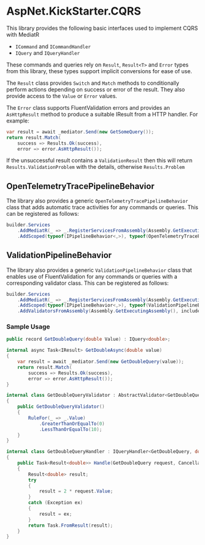 # AspNet.KickStarter.CQRS

This library provides the following basic interfaces used to implement CQRS with MediatR

* `ICommand` and `ICommandHandler`
* `IQuery` and `IQueryHandler`

These commands and queries rely on `Result`, `Result<T>` and `Error` types from this library, these types support implicit conversions for ease of use.

The `Result` class provides `Switch` and `Match` methods to conditionally perform actions depending on success or error of the result. They also provide access to the `Value` or `Error` values.

The `Error` class supports FluentValidation errors and provides an `AsHttpResult` method to produce a suitable IResult from a HTTP handler. For example:

```csharp
var result = await _mediator.Send(new GetSomeQuery());
return result.Match(
    success => Results.Ok(success),
    error => error.AsHttpResult());
```

If the unsuccessful result contains a `ValidationResult` then this will return `Results.ValidationProblem` with the details, otherwise `Results.Problem`

## OpenTelemetryTracePipelineBehavior

The library also provides a generic `OpenTelemetryTracePipelineBehavior` class that adds automatic trace activities for any commands or queries. This can be registered as follows:

```csharp
builder.Services
    .AddMediatR(_ => _.RegisterServicesFromAssembly(Assembly.GetExecutingAssembly()))
    .AddScoped(typeof(IPipelineBehavior<,>), typeof(OpenTelemetryTracePipelineBehavior<,>));
```

## ValidationPipelineBehavior

The library also provides a generic `ValidationPipelineBehavior` class that enables use of FluentValidation for any commands or queries with a corresponding validator class. This can be registered as follows:

```csharp
builder.Services
    .AddMediatR(_ => _.RegisterServicesFromAssembly(Assembly.GetExecutingAssembly()))
    .AddScoped(typeof(IPipelineBehavior<,>), typeof(ValidationPipelineBehavior<,>))
    .AddValidatorsFromAssembly(Assembly.GetExecutingAssembly(), includeInternalTypes: true);
```

### Sample Usage

```csharp
public record GetDoubleQuery(double Value) : IQuery<double>;
```
```csharp
internal async Task<IResult> GetDoubleAsync(double value)
{
    var result = await _mediator.Send(new GetDoubleQuery(value));
    return result.Match(
        success => Results.Ok(success),
        error => error.AsHttpResult());
}
```
```csharp
internal class GetDoubleQueryValidator : AbstractValidator<GetDoubleQuery>
{
    public GetDoubleQueryValidator()
    {
        RuleFor(_ => _.Value)
            .GreaterThanOrEqualTo(0)
            .LessThanOrEqualTo(10);
    }
}
```
```csharp
internal class GetDoubleQueryHandler : IQueryHandler<GetDoubleQuery, double>
{
    public Task<Result<double>> Handle(GetDoubleQuery request, CancellationToken cancellationToken)
    {
        Result<double> result;
        try
        {
            result = 2 * request.Value;
        }
        catch (Exception ex)
        {
            result = ex;
        }
        return Task.FromResult(result);
    }
}
```